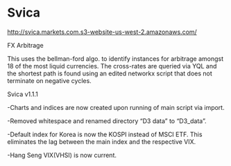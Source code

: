 Svica
=====

http://svica.markets.com.s3-website-us-west-2.amazonaws.com/

FX Arbitrage


This uses the bellman-ford algo. to identify instances for arbitrage amongst 18 of the most liquid currencies. 
The cross-rates are queried via YQL and the shortest path is found using an edited networkx script that does not terminate on negative cycles.

Svica v1.1.1

-Charts and indices are now created upon running of main script via
import.

-Removed whitespace and renamed directory “D3 data” to “D3_data”.

-Default index for Korea is now the KOSPI instead of MSCI ETF. This
eliminates the lag between the main index and the respective VIX.

-Hang Seng VIX(VHSI) is now current.
